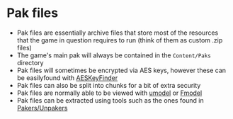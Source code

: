 # Pak files
- Pak files are essentially archive files that store most of the resources that the game in question requires to run (think of them as custom .zip files)
- The game's main pak will always be contained in the `Content/Paks` directory
- Pak files will sometimes be encrypted via AES keys, however these can be easilyfound  with [AESKeyFinder](https://zenhax.com/viewtopic.php?t=9407&start=20)
- Pak files can also be split into chunks for a bit of extra security
- Pak files are normally able to be viewed with [umodel](https://www.gildor.org/en/projects/umodel) or [Fmodel](https://fmodel.app/)
- Pak files can be extracted using tools such as the ones found in [Pakers/Unpakers](../tools/packers.md)